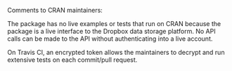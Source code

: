 Comments to CRAN maintainers:

The package has no live examples or tests that run on CRAN because the package is a live interface to the Dropbox data storage platform. No API calls can be made to the API without authenticating into a live account. 

On Travis CI, an encrypted token allows the maintainers to decrypt and run extensive tests on each commit/pull request. 